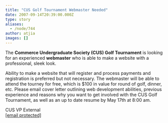 ```yaml
---
title: "CUS Golf Tournament Webmaster Needed"
date: 2007-09-14T20:39:00.000Z
type: story
aliases:
  - /node/744
author: atjia
images: []
---
```


<div class="field field-name-body field-type-text-with-summary field-label-hidden"><div class="field-items"><div class="field-item even"><p>The <strong>Commerce Undergraduate Society (CUS) Golf Tournament</strong> is looking for an experienced <strong>webmaster</strong> who is able to make a website with a professional, sleek look.</p>
<p>Ability to make a website that will register and process payments and registration is preferred but not necessary.  The webmaster will be able to attend the tourney for free, which is $100 in value for round of golf, dinner, etc.  Please email cover letter outlining web development abilities, previous experience and reasons why you want to get involved with the CUS Golf Tournament, as well as an up to date resume by May 17th at 8:00 am.</p>
<p>CUS VP External<br>
<a href="/cdn-cgi/l/email-protection#82f1f6e7f5e3f0f6acf1f6fbeee7f1c2e5efe3ebeeace1edef"><span class="__cf_email__" data-cfemail="88fbfcedffe9fafca6fbfcf1e4edfbc8efe5e9e1e4a6ebe7e5">[email&#xA0;protected]</span></a></p>
</div></div></div>    <footer>
          </footer>